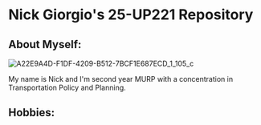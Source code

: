 # Nick Giorgio's 25-UP221 Repository
## About Myself:
![A22E9A4D-F1DF-4209-B512-7BCF1E687ECD_1_105_c](https://github.com/user-attachments/assets/7527a28a-e7f5-48a2-bc46-254a4c964e79)

My name is Nick and I'm second year MURP with a concentration in Transportation Policy and Planning. 
## Hobbies:
